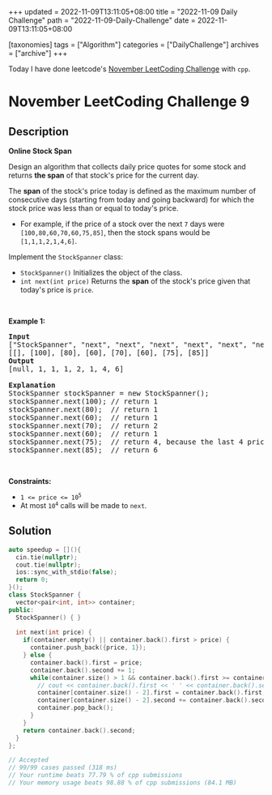 +++
updated = 2022-11-09T13:11:05+08:00
title = "2022-11-09 Daily Challenge"
path = "2022-11-09-Daily-Challenge"
date = 2022-11-09T13:11:05+08:00

[taxonomies]
tags = ["Algorithm"]
categories = ["DailyChallenge"]
archives = ["archive"]
+++

Today I have done leetcode's [November LeetCoding Challenge](https://leetcode.com/problems/online-stock-span/) with `cpp`.

<!-- more -->

# November LeetCoding Challenge 9

## Description

**Online Stock Span**

<p>Design an algorithm that collects daily price quotes for some stock and returns <strong>the span</strong> of that stock&#39;s price for the current day.</p>

<p>The <strong>span</strong> of the stock&#39;s price today is defined as the maximum number of consecutive days (starting from today and going backward) for which the stock price was less than or equal to today&#39;s price.</p>

<ul>
	<li>For example, if the price of a stock over the next <code>7</code> days were <code>[100,80,60,70,60,75,85]</code>, then the stock spans would be <code>[1,1,1,2,1,4,6]</code>.</li>
</ul>

<p>Implement the <code>StockSpanner</code> class:</p>

<ul>
	<li><code>StockSpanner()</code> Initializes the object of the class.</li>
	<li><code>int next(int price)</code> Returns the <strong>span</strong> of the stock&#39;s price given that today&#39;s price is <code>price</code>.</li>
</ul>

<p>&nbsp;</p>
<p><strong class="example">Example 1:</strong></p>

<pre>
<strong>Input</strong>
[&quot;StockSpanner&quot;, &quot;next&quot;, &quot;next&quot;, &quot;next&quot;, &quot;next&quot;, &quot;next&quot;, &quot;next&quot;, &quot;next&quot;]
[[], [100], [80], [60], [70], [60], [75], [85]]
<strong>Output</strong>
[null, 1, 1, 1, 2, 1, 4, 6]

<strong>Explanation</strong>
StockSpanner stockSpanner = new StockSpanner();
stockSpanner.next(100); // return 1
stockSpanner.next(80);  // return 1
stockSpanner.next(60);  // return 1
stockSpanner.next(70);  // return 2
stockSpanner.next(60);  // return 1
stockSpanner.next(75);  // return 4, because the last 4 prices (including today&#39;s price of 75) were less than or equal to today&#39;s price.
stockSpanner.next(85);  // return 6
</pre>

<p>&nbsp;</p>
<p><strong>Constraints:</strong></p>

<ul>
	<li><code>1 &lt;= price &lt;= 10<sup>5</sup></code></li>
	<li>At most <code>10<sup>4</sup></code> calls will be made to <code>next</code>.</li>
</ul>


## Solution

``` cpp
auto speedup = [](){
  cin.tie(nullptr);
  cout.tie(nullptr);
  ios::sync_with_stdio(false);
  return 0;
}();
class StockSpanner {
  vector<pair<int, int>> container;
public:
  StockSpanner() { }
    
  int next(int price) {
    if(container.empty() || container.back().first > price) {
      container.push_back({price, 1});
    } else {
      container.back().first = price;
      container.back().second += 1;
      while(container.size() > 1 && container.back().first >= container[container.size() - 2].first) {
        // cout << container.back().first << ' ' << container.back().second << endl;
        container[container.size() - 2].first = container.back().first;
        container[container.size() - 2].second += container.back().second;
        container.pop_back();
      }
    }
    return container.back().second;
  }
};

// Accepted
// 99/99 cases passed (318 ms)
// Your runtime beats 77.79 % of cpp submissions
// Your memory usage beats 98.88 % of cpp submissions (84.1 MB)
```

